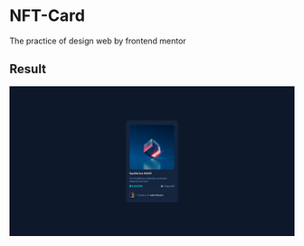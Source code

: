 # NFT-Card 
The practice of design web by frontend mentor 
## Result
![](https://github.com/Herrius/nft-card/blob/master/Captura%20web_2-3-2022_75713_fervent-goodall-f69984.netlify.app.jpeg?raw=true)
